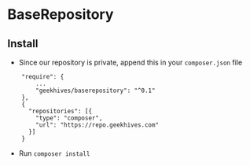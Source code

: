# BaseRepository

## Install

- Since our repository is private, append this in your `composer.json` file

```
    "require": {
        ...
        "geekhives/baserepository": "^0.1"
    },
    {
      "repositories": [{
        "type": "composer",
        "url": "https://repo.geekhives.com"
      }]
    }
```

- Run `composer install`